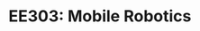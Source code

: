 # EE303: Mobile Robotics

<!--
## How to use

The server that your robot will comunicate with is at http://123.123.123:8081

### To Notify the server of Arival

To notify the EE303 Mobile Robotics Server of your arival the robot should send a post to /api/arrived/TEAM-ID, this request should contain your position in the body.

For example to nofity the server of arival to position 0 the folling post request would be sent.

```
POST /api/arrived/TEAM-ID HTTP/1.1
Content-Type: application/x-www-form-urlencoded
Content-Length: 10
position=0
```

The server in response to the post request will respond to the request with the destination formatted in plain text after the HTTP headers.

For example with next destination of 5

```
HTTP/1.1 200 OK
Access-Control-Allow-Origin: *
Content-Type: text/plain: charset=utf-8
Content-Length: 1
ETag: W/"1-NWoZK3kTsExUV@@Ywo1G5j1UKKs"
Date: Fri, 17 Jul 2020 16:16:57 GMT
Connection: keep-alive
``` -->
